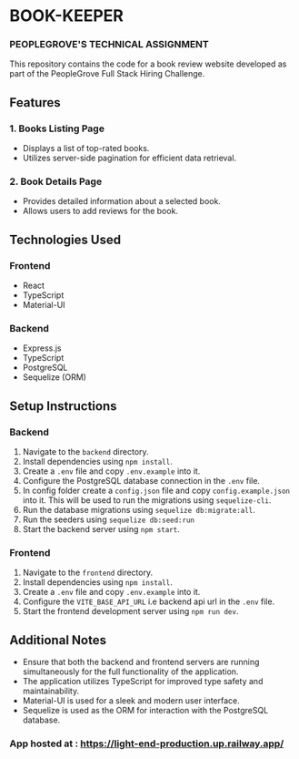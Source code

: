 # BOOK-KEEPER
### PEOPLEGROVE'S TECHNICAL ASSIGNMENT

This repository contains the code for a book review website developed as part of the PeopleGrove Full Stack Hiring Challenge.

## Features

### 1. Books Listing Page
- Displays a list of top-rated books.
- Utilizes server-side pagination for efficient data retrieval.

### 2. Book Details Page
- Provides detailed information about a selected book.
- Allows users to add reviews for the book.

## Technologies Used

### Frontend
- React
- TypeScript
- Material-UI

### Backend
- Express.js
- TypeScript
- PostgreSQL
- Sequelize (ORM)

## Setup Instructions

### Backend
1. Navigate to the `backend` directory.
2. Install dependencies using `npm install`.
3. Create a `.env` file and copy `.env.example` into it. 
3. Configure the PostgreSQL database connection in the `.env` file.
5. In config folder create a `config.json` file and copy `config.example.json` into it. This will be used to run the migrations using `sequelize-cli`.
4. Run the database migrations using `sequelize db:migrate:all`.
5. Run the seeders using `sequelize db:seed:run`
5. Start the backend server using `npm start`.

### Frontend
1. Navigate to the `frontend` directory.
2. Install dependencies using `npm install`.
3. Create a `.env` file and copy `.env.example` into it. 
3. Configure the `VITE_BASE_API_URL` i.e backend api url in the `.env` file.
3. Start the frontend development server using `npm run dev`.

## Additional Notes

- Ensure that both the backend and frontend servers are running simultaneously for the full functionality of the application.
- The application utilizes TypeScript for improved type safety and maintainability.
- Material-UI is used for a sleek and modern user interface.
- Sequelize is used as the ORM for interaction with the PostgreSQL database.

### App hosted at : https://light-end-production.up.railway.app/